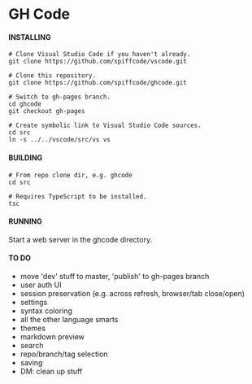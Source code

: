 # GH Code

#### INSTALLING

    # Clone Visual Studio Code if you haven't already.
    git clone https://github.com/spiffcode/vscode.git
    
    # Clone this repository.  
    git clone https://github.com/spiffcode/ghcode.git
    
    # Switch to gh-pages branch.
    cd ghcode
    git checkout gh-pages

    # Create symbolic link to Visual Studio Code sources.
    cd src
    ln -s ../../vscode/src/vs vs

#### BUILDING

    # From repo clone dir, e.g. ghcode
    cd src
    
    # Requires TypeScript to be installed.
    tsc

#### RUNNING

Start a web server in the ghcode directory.

#### TO DO

* move 'dev' stuff to master, 'publish' to gh-pages branch
* user auth UI
* session preservation (e.g. across refresh, browser/tab close/open)
* settings
* syntax coloring
* all the other language smarts
* themes
* markdown preview
* search
* repo/branch/tag selection
* saving
* DM: clean up stuff

